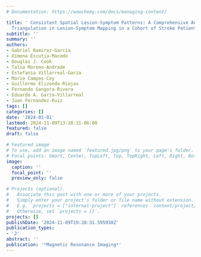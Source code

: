 ```yaml
---
# Documentation: https://wowchemy.com/docs/managing-content/

title: ' Consistent Spatial Lesion-Symptom Patterns: A Comprehensive Analysis Using
  Triangulation in Lesion-Symptom Mapping in a Cohort of Stroke Patients '
subtitle: ''
summary: ''
authors:
- Gabriel Ramirez-Garcia
- Ximena Escutia-Macedo
- Douglas J. Cook
- Talia Moreno-Andrade
- Estefania Villarreal-Garza
- Mario Campos-Coy
- Guillermo Elizondo-Riojas
- Fernando Gongora-Rivera
- Eduardo A. Garza-Villarreal
- Juan Fernandez-Ruiz
tags: []
categories: []
date: '2024-01-01'
lastmod: 2024-11-09T13:28:31-06:00
featured: false
draft: false

# Featured image
# To use, add an image named `featured.jpg/png` to your page's folder.
# Focal points: Smart, Center, TopLeft, Top, TopRight, Left, Right, BottomLeft, Bottom, BottomRight.
image:
  caption: ''
  focal_point: ''
  preview_only: false

# Projects (optional).
#   Associate this post with one or more of your projects.
#   Simply enter your project's folder or file name without extension.
#   E.g. `projects = ["internal-project"]` references `content/project/deep-learning/index.md`.
#   Otherwise, set `projects = []`.
projects: []
publishDate: '2024-11-09T19:28:31.595938Z'
publication_types:
- '2'
abstract: ''
publication: '*Magnetic Resonance Imaging*'
---
```

